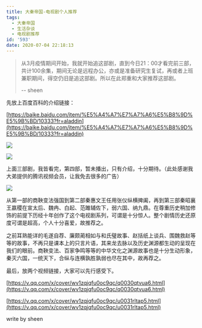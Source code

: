 ```yaml
---
title: 大秦帝国-电视剧个人推荐
tags:
  - 大秦帝国
  - 生活杂谈
  - 电视剧推荐
id: '593'
date: 2020-07-04 22:18:13
---
```


> 从3月疫情期间开始，我就开始追这部剧，直到今日21：00才看完前三部，共计100余集，期间无论是远程办公，亦或是准备研究生复试，再或者上班兼职期间，得空仍旧是追这部剧。所以在此郑重和大家推荐这部剧。
> 
> \-- sheen

先放上百度百科的介绍链接：

[https://baike.baidu.com/item/%E5%A4%A7%E7%A7%A6%E5%B8%9D%E5%9B%BD/10333?fr=aladdin](https://baike.baidu.com/item/%E5%A4%A7%E7%A7%A6%E5%B8%9D%E5%9B%BD/10333?fr=aladdin)

![](http://www.sheensong.top/wordpress/wp-content/uploads/2020/07/image-1.png)

![](http://www.sheensong.top/wordpress/wp-content/uploads/2020/07/image-2.png)

上面三部剧，我皆看完，第四部，暂未播出，只有介绍，十分期待。（此处感谢我大弟提供的腾讯视频会员，让我免去很多的广告）

![](http://www.sheensong.top/wordpress/wp-content/uploads/2020/07/image-3.png)

从第一部的商鞅变法强国到第二部秦惠文王任用张仪纵横捭阖，再到第三部秦昭襄王嬴稷在宣太后、魏冉、白起、范雎辅佐下，弱六国、纳九鼎。在尊重历史稍加修饰的前提下历经十年创作了这个电视剧系列，可谓是十分惊人。整个剧情历史还原度可谓是超高，个人十分喜爱，故推荐之。

之前耳熟能详的毛遂自荐、廉颇蔺相如与和氏璧故事、赵括纸上谈兵、围魏救赵等等的故事，不再只是课本上的只言片语，其来龙去脉以及历史渊源都生动的呈现在我们的眼前。商鞅变法、百家争鸣等等的中华文化之渊源故事也是十分生动形象，秦灭六国，一统天下，合纵与连横孰胜孰弱也尽在其中，故再荐之。

最后，放两个视频链接，大家可以先行感受下。

[https://v.qq.com/x/cover/wv1zqjqfu0oc9qc/q0030qtvua6.html](https://v.qq.com/x/cover/wv1zqjqfu0oc9qc/q0030qtvua6.html)

[https://v.qq.com/x/cover/wv1zqjqfu0oc9qc/u0031rltap5.html](https://v.qq.com/x/cover/wv1zqjqfu0oc9qc/u0031rltap5.html)

write by sheen